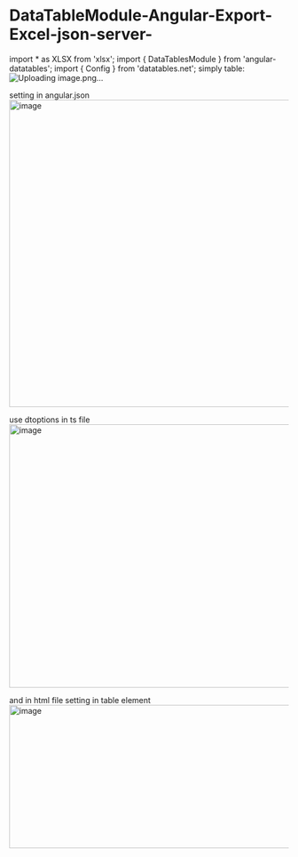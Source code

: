 # DataTableModule-Angular-Export-Excel-json-server-
import * as XLSX from 'xlsx';
import { DataTablesModule } from 'angular-datatables';
import { Config } from 'datatables.net';
simply table:
![Uploading image.png…]()



setting in angular.json
<img width="933" height="553" alt="image" src="https://github.com/user-attachments/assets/86d80a8e-355f-4553-9b13-1e17594a8974" />

use dtoptions in ts file
<img width="683" height="474" alt="image" src="https://github.com/user-attachments/assets/ca154f3f-14e9-4736-ac18-52405b28f3e0" />

and in html file setting in table element
<img width="592" height="258" alt="image" src="https://github.com/user-attachments/assets/e32a583b-8c4a-48b5-8633-2ea61cf1d148" />


